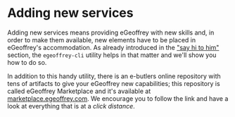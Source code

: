 
# Adding new services
Adding new services means providing eGeoffrey with new skills and, in order to make them available, new elements have to be placed in eGeoffrey's accommodation. As already introduced in the ["say hi to him"](../say-hi-to-him/getting-started-guide.md) section, the ```egeoffrey-cli``` utility helps in that matter and we'll show you how to do so.

In addition to this handy utility, there is an e-butlers online repository with tens of artifacts to give your eGeoffrey new capabilities; this repository is called eGeoffrey Marketplace and it's available at [marketplace.egeoffrey.com](https://marketplace.egeoffrey.com/). We encourage you to follow the link and have a look at everything that is at a *click distance*.
